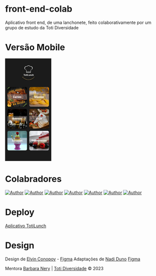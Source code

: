 # front-end-colab

Aplicativo front end, de uma lanchonete, feito colaborativamente por um grupo de estudo da Toti Diversidade

# Versão Mobile

<div>
  <img 
    alt="Captura de pantalla do aplicativo, tem a logomarca de uma lancheria e 6 card com imagens de comidas as quais representam as categorias deste aplicativo"
    src="https://raw.githubusercontent.com/nadiduno/totiLunch/main/.github/imgApp.png" 
    width="30%"
  >
  <br />
</div>

# Colabradores

[![Author](https://img.shields.io/badge/Dev-Efrain%20Conopoy-orange%20)](https://github.com/eefracotor)
[![Author](https://img.shields.io/badge/Dev-Lisbeth%20Toledo-orange%20)](https://github.com/LtToledo)
[![Author](https://img.shields.io/badge/Dev-Michael%20Allen-orange%20)](https://github.com/MichaelJuniorAllen)
[![Author](https://img.shields.io/badge/Dev-Jose%20Gonzalez-orange%20)](https://github.com/JoseDarioGonzalezCha)
[![Author](https://img.shields.io/badge/Dev-Miguel%20-orange%20)](https://github.com/miviu)
[![Author](https://img.shields.io/badge/Dev-Ana%20Rangel-orange%20)](https://github.com/anarangelali)
[![Author](https://img.shields.io/badge/Dev-Nadi%20Duno-orange%20)](https://github.com/nadiduno)

# Deploy 

[Aplicativo TotiLunch](https://toti-lunch.vercel.app/)

# Design

Design de  [Elvin Conopoy](https://www.linkedin.com/in/eefracotor/) - [Figma](https://www.figma.com/file/EYsMdApm8TqzgQpYrA16M3/front-end-colab?type=design&node-id=0-1&mode=design&t=c72pU6knhfrfcYCd-0)
Adaptações de [Nadi Duno](https://www.linkedin.com/in/nadiduno/) [Figma](https://www.figma.com/file/AYkZ3LlNPh5huIE1FH1Wuh/front-end-colab-(Copy)?type=design&node-id=0-1&mode=design&t=Z9jnlQ01DDN2WkUa-0)

Mentora [Barbara Nery](https://www.linkedin.com/in/barbarafnery/) | [Toti Diversidade](https://totidiversidade.com.br/) © 2023





